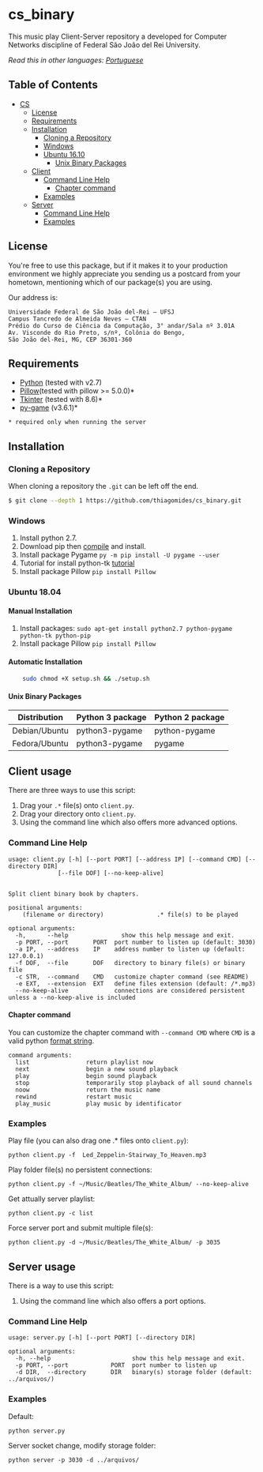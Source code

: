 # cs_binary

This music play Client-Server repository a developed for Computer Networks discipline of Federal São João del Rei University.

*Read this in other languages: [Portuguese](README.md)*


## Table of Contents
  - [CS](#cs_binary)
    - [License](#license)
    - [Requirements](#requirements)
    - [Installation](#installation)
      - [Cloning a Repository](#cloning-a-repository)
      - [Windows](#windows)
      - [Ubuntu 16.10](#ubuntu-16.10)
        - [Unix Binary Packages](#unix-binary-packages)
    - [Client](#client-usage)
      - [Command Line Help](#command-line-help)
        - [Chapter command](#chapter-command)
      - [Examples](#examples)   
    - [Server](#server-usage)
      - [Command Line Help](#command-line-help-1)
      - [Examples](#examples-1)


## License

You're free to use this package, but if it makes it to your production environment we highly appreciate you sending us a postcard from your hometown, mentioning which of our package(s) you are using.

Our address is: 

    Universidade Federal de São João del-Rei – UFSJ
    Campus Tancredo de Almeida Neves – CTAN
    Prédio do Curso de Ciência da Computação, 3° andar/Sala nº 3.01A
    Av. Visconde do Rio Preto, s/nº, Colônia do Bengo,
    São João del-Rei, MG, CEP 36301-360



## Requirements

* [Python](http://www.python.org/download/) (tested with v2.7)
* [Pillow](https://pillow.readthedocs.io/en/latest/)(tested with pillow >= 5.0.0)*
* [Tkinter](http://www.tkdocs.com/tutorial/install.html) (tested with 8.6)*
* [py-game](https://www.pygame.org/wiki/GettingStarted) (v3.6.1)*

`* required only when running the server`
## Installation


### Cloning a Repository

When cloning a repository the `.git` can be left off the end.

```bash
$ git clone --depth 1 https://github.com/thiagomides/cs_binary.git
```


### Windows

1. Install python 2.7.
2. Download pip then [compile](https://bootstrap.pypa.io/get-pip.py) and install.
3. Install package Pygame `py -m pip install -U pygame --user`
4. Tutorial for install python-tk [tutorial](http://www.tkdocs.com/tutorial/install.html#installwin)
5. Install package Pillow `pip install Pillow`

### Ubuntu 18.04

#### Manual Installation

1. Install packages: `sudo apt-get install python2.7 python-pygame python-tk python-pip`
2. Install package Pillow `pip install Pillow`

#### Automatic Installation

```bash
    sudo chmod +X setup.sh && ./setup.sh
```


#### Unix Binary Packages

| Distribution | Python 3 package | Python 2 package |
| ----- | ---- | ---- |
| Debian/Ubuntu | python3-pygame |  python-pygame |
| Fedora/Ubuntu | python3-pygame |  pygame |

## Client usage

There are three ways to use this script:

1. Drag your `.*` file(s) onto `client.py`.
2. Drag your directory onto `client.py`.
3. Using the command line which also offers more advanced options.


### Command Line Help

    usage: client.py [-h] [--port PORT] [--address IP] [--command CMD] [--directory DIR]
                  [--file DOF] [--no-keep-alive]
    

    Split client binary book by chapters.

    positional arguments:
    	(filename or directory)               .* file(s) to be played

    optional arguments:
      -h,      --help        	    show this help message and exit.
      -p PORT, --port       PORT  port number to listen up (default: 3030)
      -a IP,   --address    IP	  address number to listen up (default: 127.0.0.1)
      -f DOF,  --file       DOF   directory to binary file(s) or binary file
      -c STR,  --command    CMD   customize chapter command (see README)
      -e EXT,  --extension  EXT   define files extension (default: /*.mp3)
      --no-keep-alive             connections are considered persistent unless a --no-keep-alive is included

  

#### Chapter command

You can customize the chapter command with `--command CMD` where `CMD` is a valid python [format string](http://docs.python.org/library/stdtypes.html#string-formatting-operations).

    command arguments:
      list                return playlist now
      next                begin a new sound playback
      play                begin sound playback
      stop                temporarily stop playback of all sound channels
      noow                return the music name
      rewind              restart music
      play_music          play music by identificator

  

### Examples

Play file (you can also drag one .* files onto `client.py`):

    python client.py -f  Led_Zeppelin-Stairway_To_Heaven.mp3

Play folder file(s) no persistent connections:

    python client.py -f ~/Music/Beatles/The_White_Album/ --no-keep-alive

Get attually server playlist:

    python client.py -c list

Force server port and submit multiple file(s):

    python client.py -d ~/Music/Beatles/The_White_Album/ -p 3035


## Server usage

There is a way to use this script:

1. Using the command line which also offers a port options.

### Command Line Help

    usage: server.py [-h] [--port PORT] [--directory DIR]
    
    optional arguments:
      -h, --help                       show this help message and exit.
      -p PORT, --port            PORT  port number to listen up
      -d DIR,  --directory       DIR   binary(s) storage folder (default: ../arquivos/)



### Examples

Default:

    python server.py

Server socket change, modify storage folder:

    python server -p 3030 -d ../arquivos/


